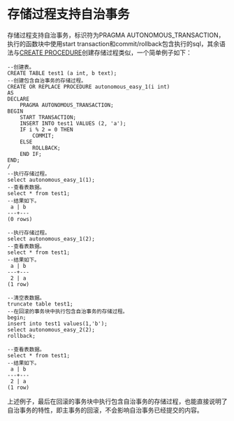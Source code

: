 # 存储过程支持自治事务<a name="ZH-CN_TOPIC_0274616606"></a>

存储过程支持自治事务，标识符为PRAGMA AUTONOMOUS\_TRANSACTION，执行的函数块中使用start transaction和commit/rollback包含执行的sql，其余语法与[CREATE PROCEDURE](create-procedure.md)创建存储过程类似，一个简单例子如下：

```
--创建表。
CREATE TABLE test1 (a int, b text);
--创建包含自治事务的存储过程。
CREATE OR REPLACE PROCEDURE autonomous_easy_1(i int)
AS
DECLARE
    PRAGMA AUTONOMOUS_TRANSACTION;
BEGIN
    START TRANSACTION;
    INSERT INTO test1 VALUES (2, 'a');
    IF i % 2 = 0 THEN
        COMMIT;
    ELSE
        ROLLBACK;
    END IF;
END;
/
--执行存储过程。
select autonomous_easy_1(1);
--查看表数据。
select * from test1;
--结果如下。
 a | b
---+---
(0 rows)

--执行存储过程。
select autonomous_easy_1(2);
--查看表数据。
select * from test1;
--结果如下。
 a | b
---+---
 2 | a
(1 row)

--清空表数据。
truncate table test1;
--在回滚的事务块中执行包含自治事务的存储过程。
begin;
insert into test1 values(1,'b');
select autonomous_easy_2(2);
rollback;

--查看表数据。
select * from test1;
--结果如下。
 a | b
---+---
 2 | a
(1 row)
```

上述例子，最后在回滚的事务块中执行包含自治事务的存储过程，也能直接说明了自治事务的特性，即主事务的回滚，不会影响自治事务已经提交的内容。

